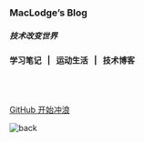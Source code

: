 <!-- _coverpage.md -->

###  MacLodge’s Blog 

##### 技术改变世界

#### 学习笔记 &ensp;|&ensp; 运动生活 &ensp;|&ensp; 技术博客

<br>

<div style="color: rgb(2, 109, 131);" font-family= 'Lobster;'>
<span id="busuanzi_container_site_pv" style='display:none;'>
    👀 本站总访问量：<span id="busuanzi_value_site_pv"></span> 次 
</span>
<span id="busuanzi_container_site_uv" style='display:none;'>
    | 🚴‍♂️ 本站总访问客数：<span id="busuanzi_value_site_uv"></span> 人
</span>
</div>

<br>

[GitHub <i class="iconfont icon-github"></i>](https://github.com/EchoHeim/Astapb/tree/master/docs)
[开始冲浪 <i class="iconfont icon-jiantouxia"></i>](blog_start.md)

<!-- background image -->
![back](https://cdn.jsdelivr.net/gh/EchoHeim/Astapb/docs/images/coverpage.png)
